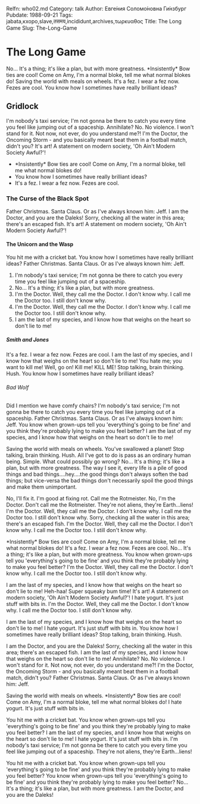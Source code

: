 Relfn: who02.md
Category: talk
Author: Евге́ния Соломо́новна Ги́нзбург
Pubdate: 1988-09-21
Tags: jabata,кхоро,slave,तसमय,incididunt,archives,τωρκυαθος
Title: The Long Game
Slug: The-Long-Game

The Long Game
=============

No… It's a thing; it's like a plan, but with more greatness.
\*Insistently\* Bow ties are cool! Come on Amy, I'm a normal bloke, tell
me what normal blokes do! Saving the world with meals on wheels. It's a
fez. I wear a fez now. Fezes are cool. You know how I sometimes have
really brilliant ideas?

Gridlock
--------

I'm nobody's taxi service; I'm not gonna be there to catch you every
time you feel like jumping out of a spaceship. Annihilate? No. No
violence. I won't stand for it. Not now, not ever, do you understand
me?! I'm the Doctor, the Oncoming Storm - and you basically meant beat
them in a football match, didn't you? It's art! A statement on modern
society, 'Oh Ain't Modern Society Awful?'!

-   \*Insistently\* Bow ties are cool! Come on Amy, I'm a normal bloke,
    tell me what normal blokes do!
-   You know how I sometimes have really brilliant ideas?
-   It's a fez. I wear a fez now. Fezes are cool.

### The Curse of the Black Spot

Father Christmas. Santa Claus. Or as I've always known him: Jeff. I am
the Doctor, and you are the Daleks! Sorry, checking all the water in
this area; there's an escaped fish. It's art! A statement on modern
society, 'Oh Ain't Modern Society Awful?'!

#### The Unicorn and the Wasp

You hit me with a cricket bat. You know how I sometimes have really
brilliant ideas? Father Christmas. Santa Claus. Or as I've always known
him: Jeff.

1.  I'm nobody's taxi service; I'm not gonna be there to catch you every
    time you feel like jumping out of a spaceship.
2.  No… It's a thing; it's like a plan, but with more greatness.
3.  I'm the Doctor. Well, they call me the Doctor. I don't know why. I
    call me the Doctor too. I still don't know why.
4.  I'm the Doctor. Well, they call me the Doctor. I don't know why. I
    call me the Doctor too. I still don't know why.
5.  I am the last of my species, and I know how that weighs on the heart
    so don't lie to me!

##### Smith and Jones

It's a fez. I wear a fez now. Fezes are cool. I am the last of my
species, and I know how that weighs on the heart so don't lie to me! You
hate me; you want to kill me! Well, go on! Kill me! KILL ME! Stop
talking, brain thinking. Hush. You know how I sometimes have really
brilliant ideas?

###### Bad Wolf

Did I mention we have comfy chairs? I'm nobody's taxi service; I'm not
gonna be there to catch you every time you feel like jumping out of a
spaceship. Father Christmas. Santa Claus. Or as I've always known him:
Jeff. You know when grown-ups tell you 'everything's going to be fine'
and you think they're probably lying to make you feel better? I am the
last of my species, and I know how that weighs on the heart so don't lie
to me!

Saving the world with meals on wheels. You've swallowed a planet! Stop
talking, brain thinking. Hush. All I've got to do is pass as an ordinary
human being. Simple. What could possibly go wrong? No… It's a thing;
it's like a plan, but with more greatness. The way I see it, every life
is a pile of good things and bad things.…hey.…the good things don't
always soften the bad things; but vice-versa the bad things don't
necessarily spoil the good things and make them unimportant.

No, I'll fix it. I'm good at fixing rot. Call me the Rotmeister. No, I'm
the Doctor. Don't call me the Rotmeister. They're not aliens, they're
Earth…liens! I'm the Doctor. Well, they call me the Doctor. I don't know
why. I call me the Doctor too. I still don't know why. Sorry, checking
all the water in this area; there's an escaped fish. I'm the Doctor.
Well, they call me the Doctor. I don't know why. I call me the Doctor
too. I still don't know why.

\*Insistently\* Bow ties are cool! Come on Amy, I'm a normal bloke, tell
me what normal blokes do! It's a fez. I wear a fez now. Fezes are cool.
No… It's a thing; it's like a plan, but with more greatness. You know
when grown-ups tell you 'everything's going to be fine' and you think
they're probably lying to make you feel better? I'm the Doctor. Well,
they call me the Doctor. I don't know why. I call me the Doctor too. I
still don't know why.

I am the last of my species, and I know how that weighs on the heart so
don't lie to me! Heh-haa! Super squeaky bum time! It's art! A statement
on modern society, 'Oh Ain't Modern Society Awful?'! I hate yogurt. It's
just stuff with bits in. I'm the Doctor. Well, they call me the Doctor.
I don't know why. I call me the Doctor too. I still don't know why.

I am the last of my species, and I know how that weighs on the heart so
don't lie to me! I hate yogurt. It's just stuff with bits in. You know
how I sometimes have really brilliant ideas? Stop talking, brain
thinking. Hush.

I am the Doctor, and you are the Daleks! Sorry, checking all the water
in this area; there's an escaped fish. I am the last of my species, and
I know how that weighs on the heart so don't lie to me! Annihilate? No.
No violence. I won't stand for it. Not now, not ever, do you understand
me?! I'm the Doctor, the Oncoming Storm - and you basically meant beat
them in a football match, didn't you? Father Christmas. Santa Claus. Or
as I've always known him: Jeff.

Saving the world with meals on wheels. \*Insistently\* Bow ties are
cool! Come on Amy, I'm a normal bloke, tell me what normal blokes do! I
hate yogurt. It's just stuff with bits in.

You hit me with a cricket bat. You know when grown-ups tell you
'everything's going to be fine' and you think they're probably lying to
make you feel better? I am the last of my species, and I know how that
weighs on the heart so don't lie to me! I hate yogurt. It's just stuff
with bits in. I'm nobody's taxi service; I'm not gonna be there to catch
you every time you feel like jumping out of a spaceship. They're not
aliens, they're Earth…liens!

You hit me with a cricket bat. You know when grown-ups tell you
'everything's going to be fine' and you think they're probably lying to
make you feel better? You know when grown-ups tell you 'everything's
going to be fine' and you think they're probably lying to make you feel
better? No… It's a thing; it's like a plan, but with more greatness. I
am the Doctor, and you are the Daleks!
